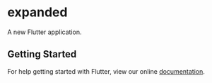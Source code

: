 # expanded

A new Flutter application.

## Getting Started

For help getting started with Flutter, view our online
[documentation](https://flutter.io/).
